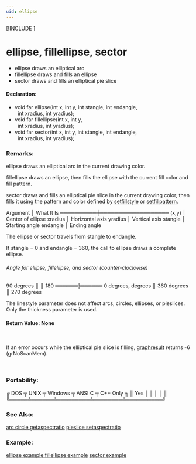 ```yaml
---
uid: ellipse
---
```

[!INCLUDE [](../includes/graphics_header.md)]
# ellipse, fillellipse, sector
* ellipse draws an elliptical arc
* fillellipse draws and fills an ellipse
* sector draws and fills an elliptical pie slice

#### Declaration:
* void far ellipse(int x, int y, int stangle, int endangle,  
&nbsp;&nbsp;int xradius, int yradius);
* void far fillellipse(int x, int y,  
&nbsp;&nbsp;int xradius, int yradius);
* void far sector(int x, int y, int stangle, int endangle,  
&nbsp;&nbsp;int xradius, int yradius);

### Remarks:
ellipse draws an elliptical arc in the current drawing color.

fillellipse draws an ellipse, then fills the ellipse with the current fill color and fill pattern.

sector draws and fills an elliptical pie slice in the current drawing color, then fills it using the pattern and color defined by [setfillstyle](setfillstyle.md) or [setfillpattern](setfillpattern.md).

<div class="data">
  Argument │ What It Is
 ══════════╪═══════════════════
  (x,y)    │ Center of ellipse
  xradius  │ Horizontal axis
  yradius  │ Vertical axis
  stangle  │ Starting angle
  endangle │ Ending angle
</div>

The ellipse or sector travels from stangle to endangle.

If stangle = 0 and endangle = 360, the call to ellipse draws a complete ellipse.

###### Angle for ellipse, fillellipse, and sector (counter-clockwise)

<div class="data">
             90
          degrees
             ║
             ║
   180 ══════╬══════  0 degrees,
 degrees     ║      360 degrees
             ║
           270 degrees
</div>

The linestyle parameter does not affect arcs, circles, ellipses, or pieslices. Only the thickness parameter is used.

#### Return Value:  None

<br>

If an error occurs while the elliptical pie slice is filling, [graphresult](graphresult.md) returns -6 (grNoScanMem).

<br>

### Portability:
<div class="data">
 ╔ DOS ╤ UNIX ╤ Windows ╤ ANSI C ╤ C++ Only ╗
 ║ Yes │      │         │        │          ║
 ╚═════╧══════╧═════════╧════════╧══════════╝
</div>

### See Also:
<div class="data">
<a href="arc.md">  arc           </a> <a href="circle.md">  circle        </a> <a href="getaspectratio.md">  getaspectratio</a> <a href="pieslice.md">  pieslice      </a>
<a href="setaspectratio.md">  setaspectratio</a>
</div>

### Example:
<div class="data">
<a href="ellipse_example.md">  ellipse example    </a> <a href="fillellipse_example.md">  fillellipse example</a> <a href="sector_example.md">  sector example     </a>
</div>